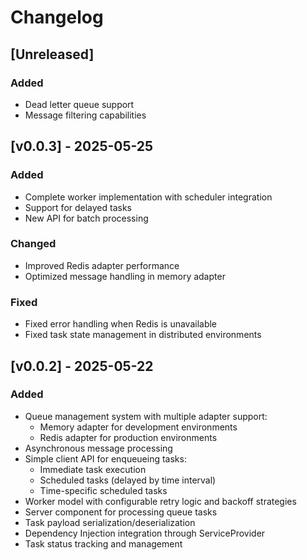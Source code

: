 # Changelog

## [Unreleased]

### Added
- Dead letter queue support
- Message filtering capabilities

## [v0.0.3] - 2025-05-25

### Added
- Complete worker implementation with scheduler integration
- Support for delayed tasks
- New API for batch processing

### Changed
- Improved Redis adapter performance
- Optimized message handling in memory adapter

### Fixed
- Fixed error handling when Redis is unavailable
- Fixed task state management in distributed environments

## [v0.0.2] - 2025-05-22

### Added
- Queue management system with multiple adapter support:
  - Memory adapter for development environments
  - Redis adapter for production environments
- Asynchronous message processing
- Simple client API for enqueueing tasks:
  - Immediate task execution
  - Scheduled tasks (delayed by time interval)
  - Time-specific scheduled tasks
- Worker model with configurable retry logic and backoff strategies
- Server component for processing queue tasks
- Task payload serialization/deserialization
- Dependency Injection integration through ServiceProvider
- Task status tracking and management
